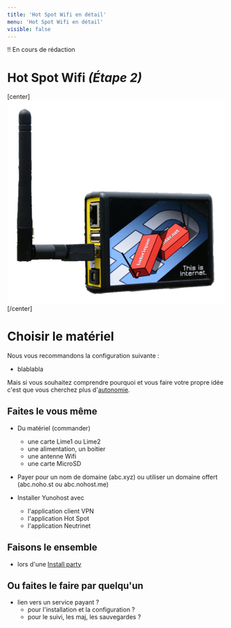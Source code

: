 ```yaml
---
title: 'Hot Spot Wifi en détail'
menu: 'Hot Spot Wifi en détail'
visible: false
---
```


!! En cours de rédaction

# Hot Spot Wifi _(Étape 2)_

[center]![](labriqueinternet-detouree.png?resize=400)[/center]

# Choisir le matériel

Nous vous recommandons la configuration suivante :

* blablabla

Mais si vous souhaitez comprendre pourquoi et vous faire votre propre idée c'est que vous cherchez plus d'[autonomie](/brique/autonomie_detail).


## Faites le vous même

* Du matériel (commander)
  * une carte Lime1 ou Lime2
  * une alimentation, un boitier
  * une antenne Wifi
  * une carte MicroSD

* Payer pour un nom de domaine (abc.xyz) ou utiliser un domaine offert (abc.noho.st ou abc.nohost.me)

* Installer Yunohost avec
  * l'application client VPN
  * l'application Hot Spot
  * l'application Neutrinet

## Faisons le ensemble

* lors d'une [Install party]()

## Ou faites le faire par quelqu'un

* lien vers un service payant ?
  * pour l'installation et la configuration ?
  * pour le suivi, les maj, les sauvegardes ?